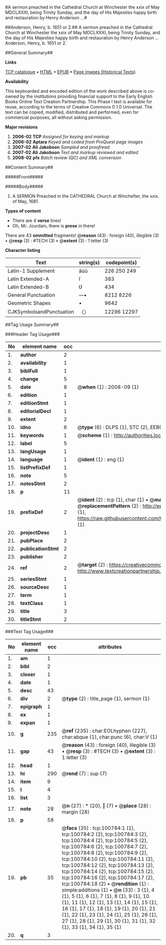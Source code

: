 #A sermon preached in the Cathedral Church at Winchester the xxix of May MDCLXXXI, being Trinity Sunday, and the day of His Majesties happy birth and restauration by Henry Anderson ...#

##Anderson, Henry, b. 1651 or 2.##
A sermon preached in the Cathedral Church at Winchester the xxix of May MDCLXXXI, being Trinity Sunday, and the day of His Majesties happy birth and restauration by Henry Anderson ...
Anderson, Henry, b. 1651 or 2.

##General Summary##

**Links**

[TCP catalogue](http://www.ota.ox.ac.uk/tcp/)  • 
[HTML](http://tei.it.ox.ac.uk/tcp/Texts-HTML/free/A25/A25359.html)  • 
[EPUB](http://tei.it.ox.ac.uk/tcp/Texts-EPUB/free/A25/A25359.epub) • 
[Page images (Historical Texts)](https://data.historicaltexts.jisc.ac.uk/view?pubId=eebo-13617491e&pageId=eebo-13617491e-100784-1)

**Availability**

This keyboarded and encoded edition of the
	       work described above is co-owned by the institutions
	       providing financial support to the Early English Books
	       Online Text Creation Partnership. This Phase I text is
	       available for reuse, according to the terms of Creative
	       Commons 0 1.0 Universal. The text can be copied,
	       modified, distributed and performed, even for
	       commercial purposes, all without asking permission.

**Major revisions**

1. __2006-02__ __TCP__ *Assigned for keying and markup*
1. __2006-02__ __Aptara__ *Keyed and coded from ProQuest page images*
1. __2007-02__ __Ali Jakobson__ *Sampled and proofread*
1. __2007-02__ __Ali Jakobson__ *Text and markup reviewed and edited*
1. __2008-02__ __pfs__ *Batch review (QC) and XML conversion*

##Content Summary##

#####Front#####

#####Body#####

1. A
SERMON
Preached in the
CATHEDRAL Church at Wincheſter,
the xxix. of May, 1681.

**Types of content**

  * There are 4 **verse** lines!
  * Oh, Mr. Jourdain, there is **prose** in there!

There are 43 **ommitted** fragments! 
 @__reason__ (43) : foreign (40), illegible (3)  •  @__resp__ (3) : #TECH (3)  •  @__extent__ (3) : 1 letter (3)

**Character listing**


|Text|string(s)|codepoint(s)|
|---|---|---|
|Latin-1 Supplement|âúù|226 250 249|
|Latin Extended-A|ſ|383|
|Latin Extended-B|Ʋ|434|
|General Punctuation|—•|8212 8226|
|Geometric Shapes|▪|9642|
|CJKSymbolsandPunctuation|〈〉|12296 12297|

##Tag Usage Summary##

###Header Tag Usage###

|No|element name|occ|attributes|
|---|---|---|---|
|1.|__author__|2||
|2.|__availability__|1||
|3.|__biblFull__|1||
|4.|__change__|5||
|5.|__date__|8| @__when__ (1) : 2008-09 (1)|
|6.|__edition__|1||
|7.|__editionStmt__|1||
|8.|__editorialDecl__|1||
|9.|__extent__|2||
|10.|__idno__|6| @__type__ (6) : DLPS (1), STC (2), EEBO-CITATION (1), OCLC (1), VID (1)|
|11.|__keywords__|1| @__scheme__ (1) : http://authorities.loc.gov/ (1)|
|12.|__label__|5||
|13.|__langUsage__|1||
|14.|__language__|1| @__ident__ (1) : eng (1)|
|15.|__listPrefixDef__|1||
|16.|__note__|5||
|17.|__notesStmt__|2||
|18.|__p__|11||
|19.|__prefixDef__|2| @__ident__ (2) : tcp (1), char (1)  •  @__matchPattern__ (2) : ([0-9\-]+):([0-9IVX]+) (1), (.+) (1)  •  @__replacementPattern__ (2) : http://eebo.chadwyck.com/downloadtiff?vid=$1&page=$2 (1), https://raw.githubusercontent.com/textcreationpartnership/Texts/master/tcpchars.xml#$1 (1)|
|20.|__projectDesc__|1||
|21.|__pubPlace__|2||
|22.|__publicationStmt__|2||
|23.|__publisher__|2||
|24.|__ref__|2| @__target__ (2) : https://creativecommons.org/publicdomain/zero/1.0/ (1), http://www.textcreationpartnership.org/docs/. (1)|
|25.|__seriesStmt__|1||
|26.|__sourceDesc__|1||
|27.|__term__|1||
|28.|__textClass__|1||
|29.|__title__|3||
|30.|__titleStmt__|2||


###Text Tag Usage###

|No|element name|occ|attributes|
|---|---|---|---|
|1.|__am__|1||
|2.|__bibl__|2||
|3.|__closer__|1||
|4.|__date__|1||
|5.|__desc__|43||
|6.|__div__|2| @__type__ (2) : title_page (1), sermon (1)|
|7.|__epigraph__|1||
|8.|__ex__|1||
|9.|__expan__|1||
|10.|__g__|235| @__ref__ (235) : char:EOLhyphen (227), char:abque (1), char:punc (6), char:V (1)|
|11.|__gap__|43| @__reason__ (43) : foreign (40), illegible (3)  •  @__resp__ (3) : #TECH (3)  •  @__extent__ (3) : 1 letter (3)|
|12.|__head__|1||
|13.|__hi__|290| @__rend__ (7) : sup (7)|
|14.|__item__|9||
|15.|__l__|4||
|16.|__list__|3||
|17.|__note__|28| @__n__ (27) : * (20), ‖ (7)  •  @__place__ (28) : margin (28)|
|18.|__p__|58||
|19.|__pb__|35| @__facs__ (35) : tcp:100784:1 (1), tcp:100784:2 (2), tcp:100784:3 (2), tcp:100784:4 (2), tcp:100784:5 (2), tcp:100784:6 (2), tcp:100784:7 (2), tcp:100784:8 (2), tcp:100784:9 (2), tcp:100784:10 (2), tcp:100784:11 (2), tcp:100784:12 (2), tcp:100784:13 (2), tcp:100784:14 (2), tcp:100784:15 (2), tcp:100784:16 (2), tcp:100784:17 (2), tcp:100784:18 (2)  •  @__rendition__ (1) : simple:additions (1)  •  @__n__ (33) : 3 (1), 4 (1), 5 (1), 6 (1), 7 (1), 8 (1), 9 (1), 10 (1), 11 (1), 12 (1), 13 (1), 14 (1), 15 (1), 16 (1), 17 (1), 18 (1), 19 (1), 20 (1), 21 (1), 22 (1), 23 (1), 24 (1), 25 (1), 26 (1), 27 (1), 28 (1), 29 (1), 30 (1), 31 (1), 32 (1), 33 (1), 34 (1), 35 (1)|
|20.|__q__|3||
